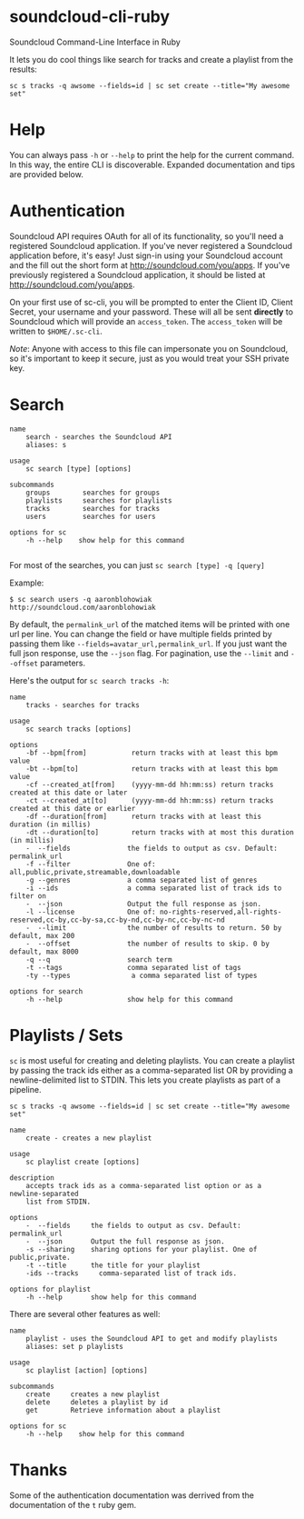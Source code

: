 soundcloud-cli-ruby
===================

Soundcloud Command-Line Interface in Ruby

It lets you do cool things like search for tracks and create a playlist from the results:

  `sc s tracks -q awsome --fields=id | sc set create --title="My awesome set"`


Help
===

You can always pass `-h` or `--help` to print the help for the current command.  In this way, the entire CLI is discoverable.  Expanded documentation and tips are provided below.

Authentication
======

Soundcloud API requires OAuth for all of its functionality, so you'll need a registered Soundcloud application. If you've never registered a Soundcloud application before, it's easy! Just sign-in using your Soundcloud account and the fill out the short form at http://soundcloud.com/you/apps. If you've previously registered a Soundcloud application, it should be listed at http://soundcloud.com/you/apps.

On your first use of sc-cli, you will be prompted to enter the Client ID, Client Secret, your username and your password.  These will all be sent **directly** to Soundcloud which will provide an `access_token`.  The `access_token` will be written to `$HOME/.sc-cli`.

*Note*: Anyone with access to this file can impersonate you on Soundcloud, so it's important to keep it secure, just as you would treat your SSH private key.


Search
====

```
name
    search - searches the Soundcloud API
    aliases: s

usage
    sc search [type] [options]

subcommands
    groups        searches for groups
    playlists     searches for playlists
    tracks        searches for tracks
    users         searches for users

options for sc
    -h --help    show help for this command


````

For most of the searches, you can just `sc search [type] -q [query]`

Example:

```
$ sc search users -q aaronblohowiak
http://soundcloud.com/aaronblohowiak

```

By default, the `permalink_url` of the matched items will be printed with one url per line.  You can change the field or have multiple fields printed by passing them like `--fields=avatar_url,permalink_url`. If you just want the full json response, use the `--json` flag.  For pagination, use the `--limit` and `--offset` parameters.


Here's the output for `sc search tracks -h`:


```
name
    tracks - searches for tracks

usage
    sc search tracks [options]

options
    -bf --bpm[from]           return tracks with at least this bpm value
    -bt --bpm[to]             return tracks with at least this bpm value
    -cf --created_at[from]    (yyyy-mm-dd hh:mm:ss) return tracks created at this date or later
    -ct --created_at[to]      (yyyy-mm-dd hh:mm:ss) return tracks created at this date or earlier
    -df --duration[from]      return tracks with at least this duration (in millis)
    -dt --duration[to]        return tracks with at most this duration (in millis)
    -  --fields              the fields to output as csv. Default: permalink_url
    -f --filter              One of: all,public,private,streamable,downloadable
    -g --genres              a comma separated list of genres
    -i --ids                 a comma separated list of track ids to filter on
    -  --json                Output the full response as json.
    -l --license             One of: no-rights-reserved,all-rights-reserved,cc-by,cc-by-sa,cc-by-nd,cc-by-nc,cc-by-nc-nd
    -  --limit               the number of results to return. 50 by default, max 200
    -  --offset              the number of results to skip. 0 by default, max 8000
    -q --q                   search term
    -t --tags                comma separated list of tags
    -ty --types               a comma separated list of types

options for search
    -h --help                show help for this command

```


Playlists / Sets
===
`sc` is most useful for creating and deleting playlists.  You can create a playlist by passing the track ids either as a comma-separated list OR by providing a newline-delimited list to STDIN.  This lets you create playlists as part of a pipeline.

  `sc s tracks -q awsome --fields=id | sc set create --title="My awesome set"`

```
name
    create - creates a new playlist

usage
    sc playlist create [options]

description
    accepts track ids as a comma-separated list option or as a newline-separated
    list from STDIN.

options
    -  --fields     the fields to output as csv. Default: permalink_url
    -  --json       Output the full response as json.
    -s --sharing    sharing options for your playlist. One of public,private.
    -t --title      the title for your playlist
    -ids --tracks     comma-separated list of track ids.

options for playlist
    -h --help       show help for this command

```

There are several other features as well:


```
name
    playlist - uses the Soundcloud API to get and modify playlists
    aliases: set p playlists

usage
    sc playlist [action] [options]

subcommands
    create     creates a new playlist
    delete     deletes a playlist by id
    get        Retrieve information about a playlist

options for sc
    -h --help    show help for this command

```


Thanks
===

Some of the authentication documentation was derrived from the documentation of the `t` ruby gem.
